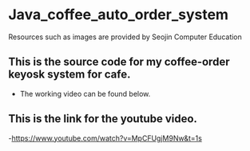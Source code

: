 # Java_coffee_auto_order_system
Resources such as images are provided by Seojin Computer Education
## This is the source code for my coffee-order keyosk system for cafe.
- The working video can be found below.
## This is the link for the youtube video.
-https://www.youtube.com/watch?v=MpCFUgjM9Nw&t=1s
